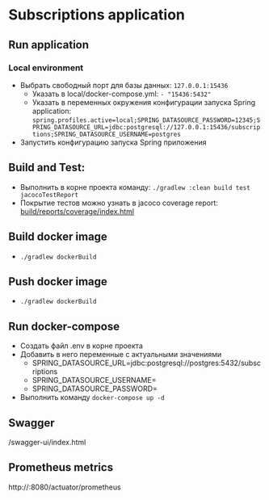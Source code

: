 # Subscriptions application

## Run application

### Local environment
- Выбрать свободный порт для базы данных: ```127.0.0.1:15436```
  - Указать в local/docker-compose.yml:
    ```- "15436:5432"```
  - Указать в переменных окружения конфигурации запуска Spring application:
    ```spring.profiles.active=local;SPRING_DATASOURCE_PASSWORD=12345;SPRING_DATASOURCE_URL=jdbc:postgresql://127.0.0.1:15436/subscriptions;SPRING_DATASOURCE_USERNAME=postgres```
- Запустить конфигурацию запуска Spring приложения

## Build and Test:

- Выполнить в корне проекта команду: ```./gradlew :clean build test jacocoTestReport```
- Покрытие тестов можно узнать в jacoco coverage report: [build/reports/coverage/index.html](build/reports/coverage/index.html)

## Build docker image
- ```./gradlew dockerBuild```


## Push docker image
- ```./gradlew dockerBuild```

## Run docker-compose
- Создать файл .env в корне проекта
- Добавить в него переменные с актуальными значениями
  - SPRING_DATASOURCE_URL=jdbc:postgresql://postgres:5432/subscriptions
  - SPRING_DATASOURCE_USERNAME=<username>
  - SPRING_DATASOURCE_PASSWORD=<password>
- Выполнить команду ```docker-compose up -d```

## Swagger
/swagger-ui/index.html

## Prometheus metrics
http://<host>:8080/actuator/prometheus